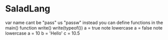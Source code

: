 # SaladLang
var name cant be "pass" us "passw" instead
you can define functions in the main() function
write()
write(typeof())
a = true
note lowercase
a = false
note lowercase
a = 10
b = 'Hello'
c = 10.5
